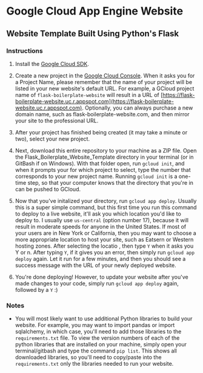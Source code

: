 # Google Cloud App Engine Website
## Website Template Built Using Python's Flask

### Instructions

1. Install the [Google Cloud SDK](https://cloud.google.com/sdk/).

2. Create a new project in the [Google Cloud Console](https://console.cloud.google.com/). When it asks you for a Project Name, please remember that the name of your project will be listed in your new website's default URL. For example, a GCloud project name of `flask-boilerplate-website` will result in a URL of [https://flask-boilerplate-website.uc.r.appspot.com](https://flask-boilerplate-website.uc.r.appspot.com). Optionally, you can always purchase a new domain name, such as flask-boilerplate-website.com, and then mirror your site to the professional URL.

3. After your project has finished being created (it may take a minute or two), select your new project.

4. Next, download this entire repository to your machine as a ZIP file. Open the Flask_Boilerplate_Website_Template directory in your terminal (or in GitBash if on Windows). With that folder open, run `gcloud init`, and when it prompts your for which project to select, type the number that corresponds to your new project name. Running `gcloud init` is a one-time step, so that your computer knows that the directory that you're in can be pushed to GCloud.

5. Now that you've initalized your directory, run `gcloud app deploy`. Usually this is a super simple command, but this first time you run this command to deploy to a live website, it'll ask you which location you'd like to deploy to. I usually use `us-central` (option number 17), because it will result in moderate speeds for anyone in the United States. If most of your users are in New York or California, then you may want to choose a more appropriate location to host your site, such as Eatsern or Western hosting zones. After selecting the locatio , then type `Y` when it asks you Y or n. After typing `Y`, if it gives you an error, then simply run `gcloud app deploy` again. Let it run for a few minutes, and then you should see a success message with the URL of your newly deployed website.

6. You're done deploying! However, to update your website after you've made changes to your code, simply run `gcloud app deploy` again, followed by a `Y` :)


### Notes

* You will most likely want to use additional Python libraries to build your website. For example, you may want to import pandas or import sqlalchemy, in which case, you'll need to add those libraries to the `requirements.txt` file. To view the version numbers of each of the python libraries that are installed on your machine, simply open your terminal/gitbash and type the command `pip list`. This shows all downloaded libraries, so you'll need to copy/paste into the `requirements.txt` only the libraries needed to run your website.